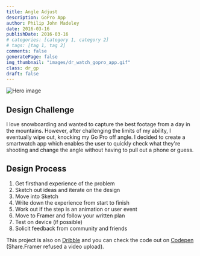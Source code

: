 ```yaml
---
title: Angle Adjust
description: GoPro App
author: Philip John Madeley
date: 2016-03-16
publishDate: 2016-03-16
# categories: [category 1, category 2]
# tags: [tag 1, tag 2]
comments: false
generatePage: false
img_thumbnail: "images/dr_watch_gopro_app.gif"
class: dr_gp
draft: false
---
```


![Hero image](/images/dr_watch_gopro_app.gif)

## Design Challenge
I love snowboarding and wanted to capture the best footage from a day in the mountains. However, after challenging the limits of my ability, I eventually wipe out, knocking my Go Pro off angle. I decided to create a smartwatch app which enables the user to quickly check what they're shooting and change the angle without having to pull out a phone or guess.

## Design Process
1. Get firsthand experience of the problem
2. Sketch out ideas and iterate on the design
3. Move into Sketch
4. Write down the experience from start to finish
5. Work out if the step is an animation or user event
6. Move to Framer and follow your written plan
7. Test on device (if possible)
8. Solicit feedback from community and friends

This project is also on [Dribble](https://dribbble.com/shots/2593094-Go-Pro-Angle-Adjust) and you can check the code out on [Codepen](http://codepen.io/pjmtokyo/pen/xVReaR) (Share.Framer refused a video upload).
